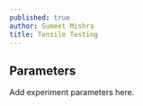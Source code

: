 ```yaml
---
published: true
author: Sumeet Mishra
title: Tensile Testing
---
```

## Parameters

Add experiment parameters here.
